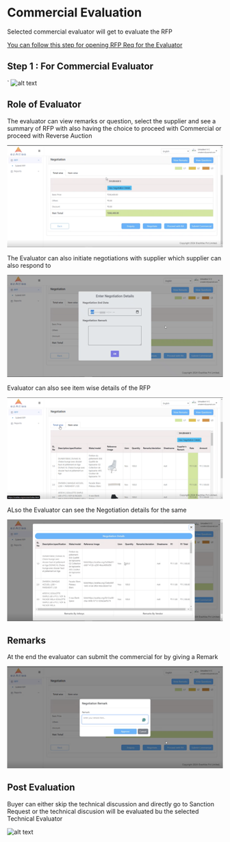 # **Commercial Evaluation**

Selected commercial evaluator will get to evaluate the RFP

[You can follow this step for opening RFP Req for the Evaluator](/Request%20For%20Proposal/commercialevaluation/#step-1-for-commercial-evaluator)

## **Step 1 : For Commercial Evaluator**
`
![alt text](<Screenshot 2024-09-30 at 3.33.38 AM.png>)

## **Role of Evaluator**

The evaluator can view remarks or question, select the supplier and see a summary of RFP with also having the choice to proceed with Commercial or proceed with Reverse Auction


![alt text](image-7.png)

The Evaluator can also initiate negotiations with supplier which supplier can also respond to 


![alt text](image-8.png)

Evaluator can also see item wise details of the RFP

![alt text](image-9.png)

ALso the Evaluator can see the Negotiation details for the same

![alt text](image-10.png)

## **Remarks**


At the end the evaluator can submit the commercial for by giving a Remark

![alt text](image-11.png)

## Post Evaluation 

Buyer can either skip the technical discussion and directly go to Sanction Request or the technical discusion will be evaluated bu the selected Technical Evaluator

![alt text](<Screenshot 2024-09-30 at 3.51.08 AM.png>)